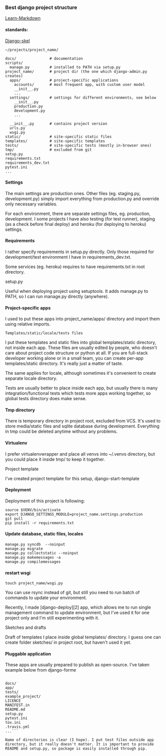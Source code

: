 ### Best django project structure
[Learn-Markdown](https://bitbucket.org/tutorials/markdowndemo)
#### standards:
[Django-skel](http://django-skel.readthedocs.io/en/latest/)
```
~/projects/project_name/

docs/               # documentation
scripts/
  manage.py         # installed to PATH via setup.py
project_name/       # project dir (the one which django-admin.py creates)
  apps/             # project-specific applications
    accounts/       # most frequent app, with custom user model
    __init__.py
    ...
  settings/         # settings for different environments, see below
    __init__.py
    production.py
    development.py
    ...

  __init__.py       # contains project version
  urls.py
  wsgi.py
static/             # site-specific static files
templates/          # site-specific templates
tests/              # site-specific tests (mostly in-browser ones)
tmp/                # excluded from git
setup.py
requirements.txt
requirements_dev.txt
pytest.ini
...
```

#### Settings

The main settings are production ones. Other files (eg. staging.py, development.py) simply import everything from production.py and override only necessary variables.

For each environment, there are separate settings files, eg. production, development. I some projects I have also testing (for test runner), staging (as a check before final deploy) and heroku (for deploying to heroku) settings.

#### Requirements

I rather specify requirements in setup.py directly. Only those required for development/test environment I have in requirements_dev.txt.

Some services (eg. heroku) requires to have requirements.txt in root directory.

setup.py

Useful when deploying project using setuptools. It adds manage.py to PATH, so I can run manage.py directly (anywhere).

#### Project-specific apps

I used to put these apps into project_name/apps/ directory and import them using relative imports.

```
Templates/static/locale/tests files
```

I put these templates and static files into global templates/static directory, not inside each app. These files are usually edited by people, who doesn't care about project code structure or python at all. If you are full-stack developer working alone or in a small team, you can create per-app templates/static directory. It's really just a matter of taste.

The same applies for locale, although sometimes it's convenient to create separate locale directory.

Tests are usually better to place inside each app, but usually there is many integration/functional tests which tests more apps working together, so global tests directory does make sense.

#### Tmp directory

There is temporary directory in project root, excluded from VCS. It's used to store media/static files and sqlite database during development. Everything in tmp could be deleted anytime without any problems.

#### Virtualenv

I prefer virtualenvwrapper and place all venvs into ~/.venvs directory, but you could place it inside tmp/ to keep it together.

Project template

I've created project template for this setup, django-start-template

#### Deployment

Deployment of this project is following:

```
source $VENV/bin/activate
export DJANGO_SETTINGS_MODULE=project_name.settings.production
git pull
pip install -r requirements.txt
```
#### Update database, static files, locales
```
manage.py syncdb  --noinput
manage.py migrate
manage.py collectstatic --noinput
manage.py makemessages -a
manage.py compilemessages
```

#### restart wsgi
```
touch project_name/wsgi.py
```

You can use rsync instead of git, but still you need to run batch of commands to update your environment.

Recently, I made [django-deploy][2] app, which allows me to run single management command to update environment, but I've used it for one project only and I'm still experimenting with it.

Sketches and drafts

Draft of templates I place inside global templates/ directory. I guess one can create folder sketches/ in project root, but haven't used it yet.

#### Pluggable application

These apps are usually prepared to publish as open-source. I've taken example below from django-forme

```~/projects/django-app/

docs/
app/
tests/
example_project/
LICENCE
MANIFEST.in
README.md
setup.py
pytest.ini
tox.ini
.travis.yml
...```

Name of directories is clear (I hope). I put test files outside app directory, but it really doesn't matter. It is important to provide README and setup.py, so package is easily installed through pip.
